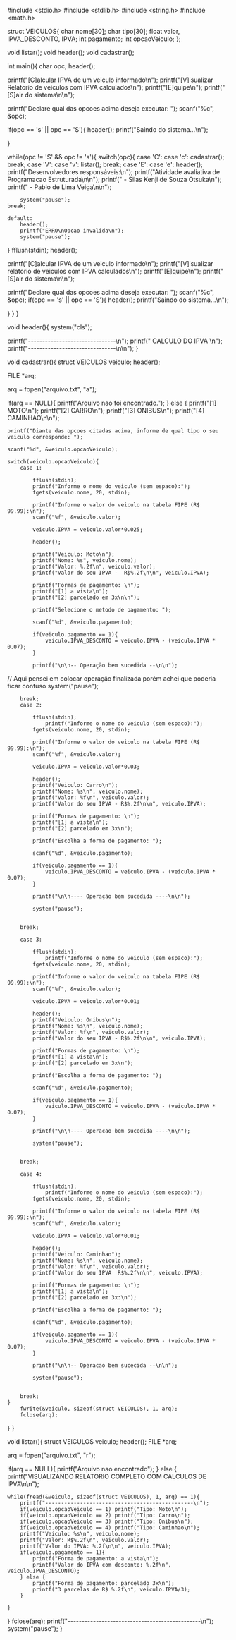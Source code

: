 #include <stdio.h> #include <stdlib.h> #include <string.h> #include <math.h>

struct VEICULOS{ char nome[30]; char tipo[30]; float valor, IPVA_DESCONTO, IPVA; int pagamento; int opcaoVeiculo; };

void listar(); void header(); void cadastrar();

int main(){ char opc; header();

printf("[C]alcular IPVA de um veiculo informado\n");
printf("[V]isualizar Relatorio de veiculos com IPVA calculados\n");
printf("[E]quipe\n");
printf("[S]air do sistema\n\n");

printf("Declare qual das opcoes acima deseja executar: ");
scanf("%c", &opc);

if(opc == 's' || opc == 'S'){
	header();
	printf("Saindo do sistema...\n");

}

while(opc != 'S' && opc != 's'){
	switch(opc){
	case 'C':
	case 'c':
		cadastrar();
	break;
	case 'V':
	case 'v': 
		listar();
	break;
	case 'E':
	case 'e':
		header();
		printf("Desenvolvedores responsáveis:\n");
		printf("Atividade avaliativa de Programacao Estruturada\n\n");
		printf(" - Silas Kenji de Souza Otsuka\n");
		printf(" - Pablo de Lima Veiga\n\n");
	
		system("pause");
	break;
	
	default:
		header();
		printf("ERRO\nOpcao invalida\n");
		system("pause");

}
fflush(stdin);
header();
	
printf("[C]alcular IPVA de um veiculo informado\n");
printf("[V]isualizar relatorio de veiculos com IPVA calculados\n");
printf("[E]quipe\n");
printf("[S]air do sistema\n\n");

printf("Declare qual das opcoes acima deseja executar: ");
scanf("%c", &opc);
if(opc == 's' || opc == 'S'){
	header();
	printf("Saindo do sistema...\n");
	
}
}
}

void header(){ system("cls");

printf("-------------------------------\n");
printf("         CALCULO DO IPVA       \n");
printf("-------------------------------\n\n");
}

void cadastrar(){ struct VEICULOS veiculo; header();

FILE *arq;

arq = fopen("arquivo.txt", "a");

if(arq == NULL){
	printf("Arquivo nao foi encontrado.");
} else {
	printf("[1] MOTO\n");
	printf("[2] CARRO\n");
	printf("[3] ONIBUS\n");
	printf("[4] CAMINHAO\n\n");
	
	printf("Diante das opcoes citadas acima, informe de qual tipo o seu veiculo corresponde: ");
	
	scanf("%d", &veiculo.opcaoVeiculo);
	
	switch(veiculo.opcaoVeiculo){
		case 1:
			
			fflush(stdin);
			printf("Informe o nome do veiculo (sem espaco):");
			fgets(veiculo.nome, 20, stdin);  
			
			printf("Informe o valor do veiculo na tabela FIPE (R$ 99.99):\n");
			scanf("%f", &veiculo.valor);
			
			veiculo.IPVA = veiculo.valor*0.025;
			
			header();
			
			printf("Veiculo: Moto\n");
			printf("Nome: %s", veiculo.nome);
			printf("Valor: %.2f\n", veiculo.valor);
			printf("Valor do seu IPVA -  R$%.2f\n\n", veiculo.IPVA);
				
			printf("Formas de pagamento: \n");
			printf("[1] a vista\n");
			printf("[2] parcelado em 3x\n\n");
			
			printf("Selecione o metodo de pagamento: ");
			
			scanf("%d", &veiculo.pagamento);
			
			if(veiculo.pagamento == 1){
				veiculo.IPVA_DESCONTO = veiculo.IPVA - (veiculo.IPVA * 0.07);
			}
			
			printf("\n\n-- Operação bem sucedida --\n\n");
// Aqui pensei em colocar operação finalizada porém achei que poderia ficar confuso system("pause");

		break;
		case 2:
			
			fflush(stdin);
				printf("Informe o nome do veiculo (sem espaco):");
			fgets(veiculo.nome, 20, stdin);  
			
			printf("Informe o valor do veiculo na tabela FIPE (R$ 99.99):\n");
			scanf("%f", &veiculo.valor);
			
			veiculo.IPVA = veiculo.valor*0.03;
		
			header();
			printf("Veiculo: Carro\n");
			printf("Nome: %s\n", veiculo.nome);
			printf("Valor: %f\n", veiculo.valor);
			printf("Valor do seu IPVA - R$%.2f\n\n", veiculo.IPVA);
				
			printf("Formas de pagamento: \n");
			printf("[1] a vista\n");
			printf("[2] parcelado em 3x\n");
			
			printf("Escolha a forma de pagamento: ");
			
			scanf("%d", &veiculo.pagamento);
			
			if(veiculo.pagamento == 1){
				veiculo.IPVA_DESCONTO = veiculo.IPVA - (veiculo.IPVA * 0.07);
			}
		
			printf("\n\n---- Operação bem sucedida ----\n\n");
			
			system("pause");
		

		break;
		
		case 3:
			
			fflush(stdin);
				printf("Informe o nome do veiculo (sem espaco):");
			fgets(veiculo.nome, 20, stdin);  
			
			printf("Informe o valor do veiculo na tabela FIPE (R$ 99.99):\n");
			scanf("%f", &veiculo.valor);
			
			veiculo.IPVA = veiculo.valor*0.01;
			
			header();
			printf("Veiculo: Onibus\n");
			printf("Nome: %s\n", veiculo.nome);
			printf("Valor: %f\n", veiculo.valor);
			printf("Valor do seu IPVA - R$%.2f\n\n", veiculo.IPVA);
				
			printf("Formas de pagamento: \n");
			printf("[1] a vista\n");
			printf("[2] parcelado em 3x\n");
			
			printf("Escolha a forma de pagamento: ");
			
			scanf("%d", &veiculo.pagamento);
			
			if(veiculo.pagamento == 1){
				veiculo.IPVA_DESCONTO = veiculo.IPVA - (veiculo.IPVA * 0.07);
			}
			
			printf("\n\n---- Operacao bem sucedida ----\n\n");
			
			system("pause");
		

		break;
		
		case 4:
		
			fflush(stdin);
				printf("Informe o nome do veiculo (sem espaco):");
			fgets(veiculo.nome, 20, stdin);  
			
			printf("Informe o valor do veiculo na tabela FIPE (R$ 99.99):\n");
			scanf("%f", &veiculo.valor);
			
			veiculo.IPVA = veiculo.valor*0.01;
			
			header();
			printf("Veiculo: Caminhao");
			printf("Nome: %s\n", veiculo.nome);
			printf("Valor: %f\n", veiculo.valor);
			printf("Valor do seu IPVA  R$%.2f\n\n", veiculo.IPVA);
				
			printf("Formas de pagamento: \n");
			printf("[1] a vista\n");
			printf("[2] parcelado em 3x:\n");
			
			printf("Escolha a forma de pagamento: ");
			
			scanf("%d", &veiculo.pagamento);
			
			if(veiculo.pagamento == 1){
				veiculo.IPVA_DESCONTO = veiculo.IPVA - (veiculo.IPVA * 0.07);
			}
			
			printf("\n\n-- Operacao bem sucecida --\n\n");
			
			system("pause");
			

		break;
	}
		fwrite(&veiculo, sizeof(struct VEICULOS), 1, arq);
		fclose(arq);
}
}

void listar(){ struct VEICULOS veiculo; header(); FILE *arq;

arq = fopen("arquivo.txt", "r");

if(arq == NULL){
	printf("Arquivo nao encontrado");
} else {
	printf("VISUALIZANDO RELATORIO COMPLETO COM CALCULOS DE IPVA\n\n");
	
	while(fread(&veiculo, sizeof(struct VEICULOS), 1, arq) == 1){
		printf("-----------------------------------------------\n");
		if(veiculo.opcaoVeiculo == 1) printf("Tipo: Moto\n");
		if(veiculo.opcaoVeiculo == 2) printf("Tipo: Carro\n");
		if(veiculo.opcaoVeiculo == 3) printf("Tipo: Onibus\n");
		if(veiculo.opcaoVeiculo == 4) printf("Tipo: Caminhao\n");
		printf("Veiculo: %s\n", veiculo.nome);
		printf("Valor: R$%.2f\n", veiculo.valor);
		printf("Valor do IPVA: %.2f\n\n", veiculo.IPVA);
		if(veiculo.pagamento == 1){
			printf("Forma de pagamento: a vista\n");
			printf("Valor do IPVA com desconto: %.2f\n", veiculo.IPVA_DESCONTO);
		} else {
			printf("Forma de pagamento: parcelado 3x\n");
			printf("3 parcelas de R$ %.2f\n", veiculo.IPVA/3);
		}
	
	}
	
}
fclose(arq);
	printf("-----------------------------------------------\n");
system("pause");
}